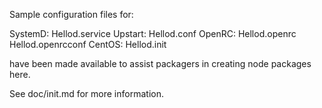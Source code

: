 Sample configuration files for:

SystemD: Hellod.service
Upstart: Hellod.conf
OpenRC:  Hellod.openrc
         Hellod.openrcconf
CentOS:  Hellod.init

have been made available to assist packagers in creating node packages here.

See doc/init.md for more information.
